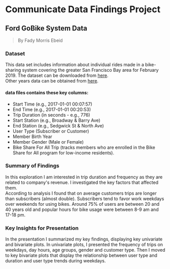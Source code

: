 # Communicate Data Findings Project
## Ford GoBike System Data
>  By Fady Morris Ebeid

### Dataset

This data set includes information about individual rides made
in a bike-sharing system covering the greater San Francisco
Bay area for February 2019. The dataset can be downloaded from [here](https://video.udacity-data.com/topher/2020/October/5f91cf38_201902-fordgobike-tripdata/201902-fordgobike-tripdata.csv).  
Other years data can be obtained from [here](https://s3.amazonaws.com/fordgobike-data/index.html).

#### data files contains these key columns:

- Start Time (e.g., 2017-01-01 00:07:57)
- End Time (e.g., 2017-01-01 00:20:53)
- Trip Duration (in seconds - e.g., 776)
- Start Station (e.g., Broadway & Barry Ave)
- End Station (e.g., Sedgwick St & North Ave)
- User Type (Subscriber or Customer)
- Member Birth Year
- Member Gender (Male or Female)
- Bike Share For All Trip (tracks members who are enrolled in the Bike Share for All program for low-income residents).


### Summary of Findings

In this exploration I am interested in trip duration and frequency as they are related to company's revenue. I investigated the key factors that affected them.  
According to analysis I found that on average customers trips are longer than subscribers (almost double). Subscribers tend to favor work weekdays over weekends for using bikes. Around 75% of users are between 20 and 40 years old and popular hours for bike usage were between 8-9 am and 17-18 pm.

### Key Insights for Presentation

In the presentation I summarized my key findings, displaying key univariate and bivariate plots. In univariate plots, I presented the frequency of trips on weekdays, day hours, age groups, gender and customer type. Then I moved to key bivariate plots that display the relationship between user type and duration and user type trends during weekdays.
